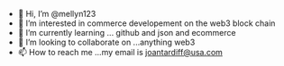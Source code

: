 - 👋 Hi, I’m @mellyn123
- 👀 I’m interested in commerce developement on the web3 block chain
- 🌱 I’m currently learning ... github and json and ecommerce
- 💞️ I’m looking to collaborate on ...anything web3
- 📫 How to reach me ...my email is joantardiff@usa.com

<!---
mellyn123/mellyn123 is a ✨ special ✨ repository because its `README.md` (this file) appears on your GitHub profile.
You can click the Preview link to take a look at your changes.
--->

